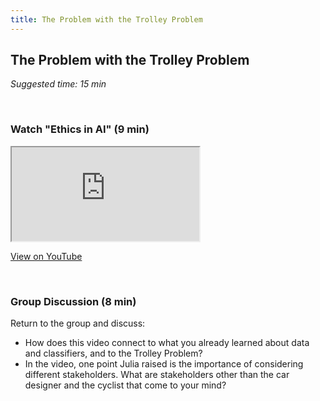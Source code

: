 ```yaml
---
title: The Problem with the Trolley Problem
---
```


## The Problem with the Trolley Problem
_Suggested time: 15 min_

<br>

### Watch "Ethics in AI" (9 min)

<div class="embed-responsive embed-responsive-16by9">
  <iframe class="embed-responsive-item" src="https://www.youtube.com/embed/IeWLfHC9bSI" allowfullscreen></iframe></div>
  
[View on YouTube](http://bit.ly/WeareAI_EthicsAI)

<br>

### Group Discussion (8 min)

Return to the group and discuss:
* How does this video connect to what you already learned about data and classifiers, and to the Trolley Problem?
* In the video, one point Julia raised is the importance of considering different stakeholders. What are stakeholders other than the car designer and the cyclist that come to your mind? 
